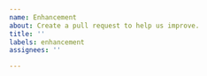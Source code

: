 ```yaml
---
name: Enhancement
about: Create a pull request to help us improve.
title: ''
labels: enhancement
assignees: ''

---
```

<!-- Provide a general summary in the Title above and Description below -->







<!-- Please Click the "Preview" tab before you submit to ensure the formatting is correct. -->
